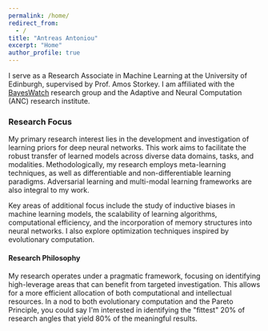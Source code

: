 ```yaml
---
permalink: /home/
redirect_from:
  - /
title: "Antreas Antoniou"
excerpt: "Home"
author_profile: true
---
```


<meta name="google-site-verification" content="giQzN4aACkcRD3IY7dwaL7jyKfwAU3XSfmDbkKYn0pA" />

<!-- Global site tag (gtag.js) - Google Analytics -->
<script async src="https://www.googletagmanager.com/gtag/js?id=UA-131324268-1"></script>
<script>
  window.dataLayer = window.dataLayer || [];
  function gtag(){dataLayer.push(arguments);}
  gtag('js', new Date());

  gtag('config', 'UA-131324268-1');
</script>

<!-- I am a Machine Learning Research Associate at the University of Edinburgh, supervised by Prof. Amos Storkey. 
I am a member of the [BayesWatch](https://www.bayeswatch.com/) research group and the Adaptive and Neural Computation (ANC) 
research institute. My broader research topic is the design and/or learning of learning priors for deep neural networks, such that systems
that are robust to transfer across data domains, tasks and modalities is possible. To achieve this, I utilize meta-learning, differentiable and non-differentiable learning, adversarial learning and multi-modal learning, which is 
where the majourity of my current work revolves. -->

I serve as a Research Associate in Machine Learning at the University of Edinburgh, supervised by Prof. Amos Storkey. I am affiliated with the [BayesWatch](https://www.bayeswatch.com/) research group and the Adaptive and Neural Computation (ANC) research institute.

### Research Focus

My primary research interest lies in the development and investigation of learning priors for deep neural networks. This work aims to facilitate the robust transfer of learned models across diverse data domains, tasks, and modalities. Methodologically, my research employs meta-learning techniques, as well as differentiable and non-differentiable learning paradigms. Adversarial learning and multi-modal learning frameworks are also integral to my work.

Key areas of additional focus include the study of inductive biases in machine learning models, the scalability of learning algorithms, computational efficiency, and the incorporation of memory structures into neural networks. I also explore optimization techniques inspired by evolutionary computation.

#### Research Philosophy

My research operates under a pragmatic framework, focusing on identifying high-leverage areas that can benefit from targeted investigation. This allows for a more efficient allocation of both computational and intellectual resources. In a nod to both evolutionary computation and the Pareto Principle, you could say I'm interested in identifying the "fittest" 20% of research angles that yield 80% of the meaningful results.